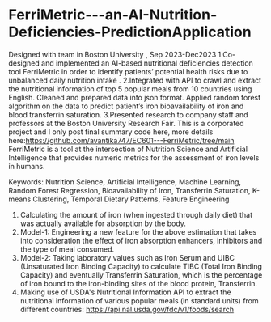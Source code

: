 # FerriMetric---an-AI-Nutrition-Deficiencies-PredictionApplication
Designed with team in Boston University , Sep 2023-Dec2023
1.Co-designed and implemented an AI-based nutritional deficiencies detection tool FerriMetric in order to identify patients’ potential health risks due to unbalanced daily nutrition intake .
2.Integrated with API to crawl and extract the nutritional information of top 5 popular meals from 10 countries using English. Cleaned and prepared data into json format. Applied random forest algorithm on the data to predict patient’s iron bioavailability of iron and blood transferrin saturation. 
3.Presented research to company staff and professors at the Boston University Research Fair.
This is a corporated project and I only post final summary code here, more details here:https://github.com/avantika747/EC601---FerriMetric/tree/main
FerriMetric is a tool at the intersection of Nutrition Science and Artificial Intelligence that provides numeric metrics for the assessment of iron levels in humans.

Keywords: Nutrition Science, Artificial Intelligence, Machine Learning, Random Forest Regression, Bioavailability of Iron, Transferrin Saturation, K-means Clustering, Temporal Dietary Patterns, Feature Engineering

1. Calculating the amount of iron (when ingested through daily diet) that was actually available for absorption by the body.
2. Model-1: Engineering a new feature for the above estimation that takes into consideration the effect of iron absorption enhancers, inhibitors and the type of meal consumed.
3. Model-2: Taking laboratory values such as Iron Serum and UIBC (Unsaturated Iron Binding Capacity) to calculate TIBC (Total Iron Binding Capacity) and eventually Transferrin Saturation, which is the percentage of iron bound to the iron-binding sites of the blood protein, Transferrin.
4. Making use of USDA's Nutritional Information API to extract the nutritional information of various popular meals (in standard units) from different countries: https://api.nal.usda.gov/fdc/v1/foods/search
